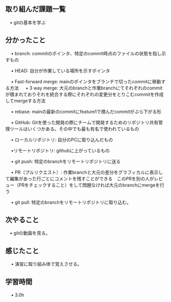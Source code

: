 ## 取り組んだ課題一覧
           
 　• gitの基本を学ぶ
    
## 分かったこと

　 • branch: commitのポインタ、特定のcommit時点のファイルの状態を指し示すもの

　 • HEAD: 自分が作業している場所を示すポインタ

　 • Fast-forward merge: mainのポインタをブランチで切ったcommitに移動する方法
　 • 3 way merge: 大元のbranchと作業branchにてそれぞれのcommitが積まれておりそれを統合する際にそれぞれの変更分をとりこむcommitを作成してmergeする方法

　 • rebase: mainの最新のcommitにfeature1で積んだcommitがぶら下がる形　

　 • GitHub: Gitを使った開発の際にチームで開発するためのリポジトリ共有管理ツールはいくつかある。その中でも最も有名で使われているもの

　 • ローカルリポジトリ: 自分のPCに取り込んだもの

　 •リモートリポジトリ: githubに上がっているもの

　 • git push: 特定のbranchをリモートリポジトリに送る

　 • PR（プルリクエスト）: 作業branchと大元の差分をグラフィカルに表示して編集があった行ごとにコメントを残すことができる　このPRを別の人がレビュー（PRをチェックすること）をして問題なければ大元のbranchにmergeを行う

　 • git pull: 特定のbranchをリモートリポジトリに取り込む。

## 次やること　
           
 　• gitの動画を見る。

## 感じたこと

　 • 演習に取り組み体で覚えさせる。

## 学習時間

　 • 3.0h